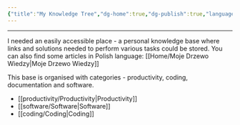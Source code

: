 ```yaml
---
{"title":"My Knowledge Tree","dg-home":true,"dg-publish":true,"language":"en","permalink":"/home/my-knowledge-tree/","tags":"gardenEntry","dgPassFrontmatter":true}
---
```


---
I needed an easily accessible place - a personal knowledge base where links and solutions needed to perform various tasks could be stored. You can also find some articles in Polish language: [[Home/Moje Drzewo Wiedzy\|Moje Drzewo Wiedzy]]

This base is organised with categories - productivity, coding, documentation and software.

- [[productivity/Productivity\|Productivity]]
- [[software/Software\|Software]]
- [[coding/Coding\|Coding]]
